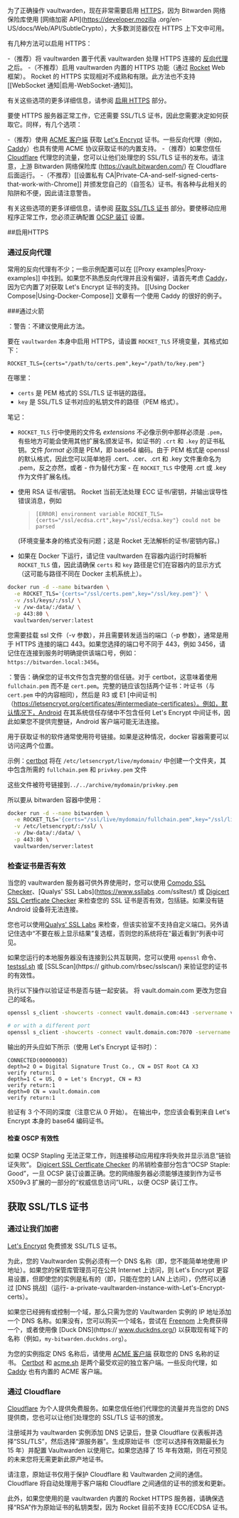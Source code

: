 为了正确操作 vaultwarden，现在非常需要启用 [HTTPS](https://en.wikipedia.org/wiki/HTTPS)，因为 Bitwarden 网络保险库使用 [网络加密 API](https://developer.mozilla .org/en-US/docs/Web/API/SubtleCrypto），大多数浏览器仅在 HTTPS 上下文中可用。

有几种方法可以启用 HTTPS：

-（推荐）将 vaultwarden 置于代表 vaultwarden 处理 HTTPS 连接的 [反向代理](https://en.wikipedia.org/wiki/Reverse_proxy) 之后。
-（不推荐）启用 vaultwarden 内置的 HTTPS 功能（通过 [Rocket](https://rocket.rs/) Web 框架）。 Rocket 的 HTTPS 实现相对不成熟和有限。此方法也不支持 [[WebSocket 通知|启用-WebSocket-通知]]。

有关这些选项的更多详细信息，请参阅 [启用 HTTPS](#enabling-https) 部分。

要使 HTTPS 服务器正常工作，它还需要 SSL/TLS 证书，因此您需要决定如何获取它。同样，有几个选项：

-（推荐）使用 [ACME 客户端](https://letsencrypt.org/docs/client-options/) 获取 [Let's Encrypt](https://letsencrypt.org/) 证书。一些反向代理（例如，[Caddy](https://caddyserver.com/)）也具有使用 ACME 协议获取证书的内置支持。
-（推荐）如果您信任 [Cloudflare](https://www.cloudflare.com/) 代理您的流量，您可以让他们处理您的 SSL/TLS 证书的发布。请注意，上游 Bitwarden 网络保险库 (https://vault.bitwarden.com/) 在 Cloudflare 后面运行。
-（不推荐）[[设置私有 CA|Private-CA-and-self-signed-certs-that-work-with-Chrome]] 并颁发您自己的（自签名）证书。有各种与此相关的陷阱和不便，因此请注意警告。

有关这些选项的更多详细信息，请参阅 [获取 SSL/TLS 证书](#getting-ssltls-certificates) 部分。要使移动应用程序正常工作，您必须正确配置 [OCSP 装订](https://en.wikipedia.org/wiki/OCSP_stapling) 设置。

##启用HTTPS

### 通过反向代理

常用的反向代理有不少；一些示例配置可以在 [[Proxy examples|Proxy-examples]] 中找到。如果您不熟悉反向代理并且没有偏好，请首先考虑 [Caddy](https://caddyserver.com/)，因为它内置了对获取 Let's Encrypt 证书的支持。 [[Using Docker Compose|Using-Docker-Compose]] 文章有一个使用 Caddy 的很好的例子。

###通过火箭

：警告：不建议使用此方法。

要在 `vaultwarden` 本身中启用 HTTPS，请设置 `ROCKET_TLS` 环境变量，其格式如下：
```
ROCKET_TLS={certs="/path/to/certs.pem",key="/path/to/key.pem"}
```
在哪里：
- `certs` 是 PEM 格式的 SSL/TLS 证书链的路径。
- `key` 是 SSL/TLS 证书对应的私钥文件的路径（PEM 格式）。

笔记：
- `ROCKET_TLS` 行中使用的文件名 _extensions_ 不必像示例中那样必须是 `.pem`，有些地方可能会使用其他扩展名颁发证书，如证书的 `.crt` 和 `.key` 的证书私钥。文件 _format_ 必须是 PEM，即 base64 编码。由于 PEM 格式是 openssl 的默认格式，因此您可以简单地将 .cert、.cer、.crt 和 .key 文件重命名为 .pem，反之亦然，或者 - 作为替代方案 - 在 `ROCKET_TLS` 中使用 .crt 或 .key 作为文件扩展名线。
- 使用 RSA 证书/密钥。 Rocket 当前无法处理 ECC 证书/密钥，并输出误导性错误消息，例如

  > `[ERROR] environment variable ROCKET_TLS={certs="/ssl/ecdsa.crt",key="/ssl/ecdsa.key"} could not be parsed`

  (环境变量本身的格式没有问题；这是 Rocket 无法解析的证书/密钥内容。)
- 如果在 Docker 下运行，请记住 vaultwarden 在容器内运行时将解析 `ROCKET_TLS` 值，因此请确保 `certs` 和 `key` 路径是它们在容器内的显示方式（这可能与路径不同在 Docker 主机系统上）。

```sh
docker run -d --name bitwarden \
  -e ROCKET_TLS='{certs="/ssl/certs.pem",key="/ssl/key.pem"}' \
  -v /ssl/keys/:/ssl/ \
  -v /vw-data/:/data/ \
  -p 443:80 \
  vaultwarden/server:latest
```

您需要挂载 ssl 文件（-v 参数），并且需要转发适当的端口（-p 参数），通常是用于 HTTPS 连接的端口 443。如果您选择的端口号不同于 443，例如 3456，请记住在连接到服务时明确提供该端口号，例如：`https://bitwarden.local:3456`。

：警告：确保您的证书文件包含完整的信任链。对于 certbot，这意味着使用 `fullchain.pem` 而不是 `cert.pem`。完整的链应该包括两个证书：叶证书（与 `cert.pem` 中的内容相同），然后是 R3 或 E1 [中间证书]（https://letsencrypt.org/certificates/#intermediate-certificates）。例如，默认情况下，Android 在其系统信任存储中不包含任何 Let's Encrypt 中间证书，因此如果您不提供完整链，Android 客户端可能无法连接。

用于获取证书的软件通常使用符号链接。如果是这种情况，docker 容器需要可以访问这两个位置。

示例：[certbot](https://certbot.eff.org/) 将在 `/etc/letsencrypt/live/mydomain/` 中创建一个文件夹，其中包含所需的 `fullchain.pem` 和 `privkey.pem` 文件

这些文件被符号链接到`../../archive/mydomain/privkey.pem`

所以要从 bitwarden 容器中使用：

```sh
docker run -d --name bitwarden \
  -e ROCKET_TLS='{certs="/ssl/live/mydomain/fullchain.pem",key="/ssl/live/mydomain/privkey.pem"}' \
  -v /etc/letsencrypt/:/ssl/ \
  -v /bw-data/:/data/ \
  -p 443:80 \
  vaultwarden/server:latest
```

### 检查证书是否有效

当您的 vaultwarden 服务器可供外界使用时，您可以使用 [Comodo SSL Checker](https://comodosslstore.com/ssltools/ssl-checker.php)、[Qualys' SSL Labs](https://www.ssllabs .com/ssltest/) 或 [Digicert SSL Certficate Checker](https://www.digicert.com/help/) 来检查您的 SSL 证书是否有效，包括链。如果没有链 Android 设备将无法连接。

您也可以使用[Qualys' SSL Labs](https://www.ssllabs.com/ssltest/analyze.html) 来检查，但该实验室不支持自定义端口。另外请记住选中“不要在板上显示结果”复选框，否则您的系统将在“最近看到”列表中可见。

如果您运行的本地服务器没有连接到公共互联网，您可以使用 `openssl` 命令、[testssl.sh](https://testssl.sh/) 或 [SSLScan](https:// github.com/rbsec/sslscan/) 来验证您的证书的有效性。

执行以下操作以验证证书是否与链一起安装。
将 vault.domain.com 更改为您自己的域名。
```bash
openssl s_client -showcerts -connect vault.domain.com:443 -servername vault.domain.com

# or with a different port
openssl s_client -showcerts -connect vault.domain.com:7070 -servername vault.domain.com
```
输出的开头应如下所示（使用 Let's Encrypt 证书时）：
```
CONNECTED(00000003)
depth=2 O = Digital Signature Trust Co., CN = DST Root CA X3
verify return:1
depth=1 C = US, O = Let's Encrypt, CN = R3
verify return:1
depth=0 CN = vault.domain.com
verify return:1
```

验证有 3 个不同的深度（注意它从 0 开始）。
在输出中，您应该会看到来自 Let's Encrypt 本身的 base64 编码证书。

#### 检查 OSCP 有效性

如果 OCSP Stapling 无法正常工作，则连接移动应用程序将失败并显示消息“链验证失败”。
[Digicert SSL Certficate Checker](https://www.digicert.com/help/) 的吊销检查部分包含“OCSP Staple: Good”，一旦 OCSP 装订设置正确。您的网络服务器必须能够连接到作为证书 X509v3 扩展的一部分的“权威信息访问”URL，以便 OCSP 装订工作。

## 获取 SSL/TLS 证书

### 通过让我们加密

[Let's Encrypt](https://letsencrypt.org/) 免费颁发 SSL/TLS 证书。

为此，您的 Vaultwarden 实例必须有一个 DNS 名称（即，您不能简单地使用 IP 地址）。如果您的保管库管理员可在公共 Internet 上访问，则 Let's Encrypt 更容易设置，但即使您的实例是私有的（即，只能在您的 LAN 上访问），仍然可以通过 [DNS 挑战]（运行- a-private-vaultwarden-instance-with-Let's-Encrypt-certs）。

如果您已经拥有或控制一个域，那么只需为您的 Vaultwarden 实例的 IP 地址添加一个 DNS 名称。如果没有，您可以购买一个域名，尝试在 [Freenom](https://www.freenom.com/) 上免费获得一个，或者使用像 [Duck DNS](https:// www.duckdns.org/) 以获取现有域下的名称（例如，`my-bitwarden.duckdns.org`）。

为您的实例指定 DNS 名称后，请使用 [ACME 客户端](https://letsencrypt.org/docs/client-options/) 获取您的 DNS 名称的证书。 [Certbot](https://certbot.eff.org/) 和 [acme.sh](https://github.com/acmesh-official/acme.sh) 是两个最受欢迎的独立客户端。一些反向代理，如 [Caddy](https://caddyserver.com/) 也有内置的 ACME 客户端。

### 通过 Cloudflare

[Cloudflare](https://www.cloudflare.com/) 为个人提供免费服务。如果您信任他们代理您的流量并充当您的 DNS 提供商，您也可以让他们处理您的 SSL/TLS 证书的颁发。

注册域并为 vaultwarden 实例添加 DNS 记录后，登录 Cloudflare 仪表板并选择“SSL/TLS”，然后选择“源服务器”。生成原始证书（您可以选择有效期最长为 15 年）并配置 Vaultwarden 以使用它。如果您选择了 15 年有效期，则在可预见的未来您将无需更新此原产地证书。

请注意，原始证书仅用于保护 Cloudflare 和 Vaultwarden 之间的通信。 Cloudflare 将自动处理用于客户端和 Cloudflare 之间通信的证书的颁发和更新。

此外，如果您使用的是 vaultwarden 内置的 Rocket HTTPS 服务器，请确保选择“RSA”作为原始证书的私钥类型，因为 Rocket 目前不支持 ECC/ECDSA 证书。
